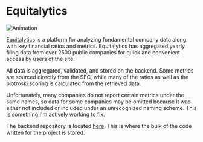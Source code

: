 # Equitalytics
![Animation](https://github.com/user-attachments/assets/ac1dbcc3-809a-4a14-9019-0a7f4c57261d)

[Equitalytics](https://www.equitalytics.com) is a platform for analyzing fundamental company data along with key financial ratios and metrics. Equitalytics has aggregated yearly filing data from over 2500 public companies for quick and convenient access by users of the site.

All data is aggregated, validated, and stored on the backend. Some metrics are sourced directly from the SEC, while many of the ratios as well as the piotroski scoring is calculated from the retrieved data.

Unfortunately, many companies do not report certain metrics under the same names, so data for some companies may be omitted because it was either not included or included under an unrecognized naming scheme. This is something I'm actively working to fix.

The backend repository is located [here](https://github.com/mattrmcg/equitalytics-backend). This is where the bulk of the code written for the project is stored.
